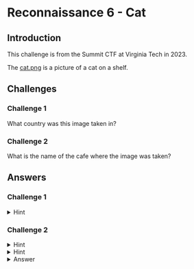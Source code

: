 # Reconnaissance 6 - Cat
## Introduction
This challenge is from the Summit CTF at Virginia Tech in 2023.

The [cat.png](cat.png) is a picture of a cat on a shelf.

## Challenges
### Challenge 1
What country was this image taken in?

### Challenge 2
What is the name of the cafe where the image was taken?

## Answers
### Challenge 1
<details>
<summary>Hint</summary>
exif data
</details>

### Challenge 2
<details>
<summary>Hint</summary>
exif data
</details>

<details>
<summary>Hint</summary>
Use Google Maps
</details>


<details>
<summary>Answer</summary>
Koneko Cat Cafe
</details>